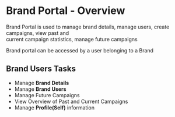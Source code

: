 # Brand Portal - Overview

Brand Portal is used to manage brand details, manage users, create campaigns, view past and  
current campaign statistics, manage future campaigns

Brand portal can be accessed by a user belonging to a Brand

## Brand Users Tasks
* Manage **Brand Details**
* Manage **Brand Users**
* Manage Future Campaigns
* View Overview of Past and Current Campaigns
* Manage **Profile(Self)** information

